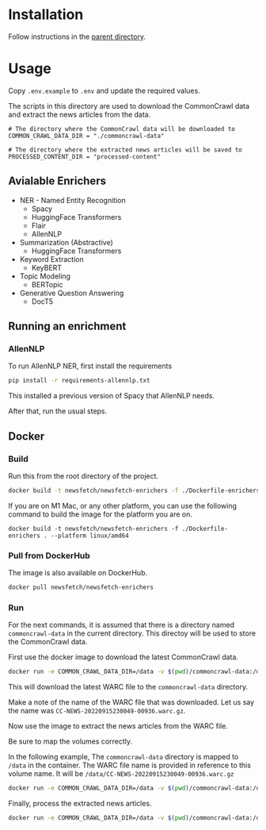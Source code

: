 # Installation

Follow instructions in the [parent directory](../README.md).

# Usage

Copy `.env.example` to `.env` and update the required values.

The scripts in this directory are used to download the CommonCrawl data and extract the news articles from the data.

```.env
# The directory where the CommonCrawl data will be downloaded to
COMMON_CRAWL_DATA_DIR = "./commoncrawl-data"

# The directory where the extracted news articles will be saved to
PROCESSED_CONTENT_DIR = "processed-content"

```

## Avialable Enrichers

* NER - Named Entity Recognition
  * Spacy
  * HuggingFace Transformers
  * Flair
  * AllenNLP
* Summarization (Abstractive)
  * HuggingFace Transformers
* Keyword Extraction
  * KeyBERT
* Topic Modeling
  * BERTopic
* Generative Question Answering
  * DocT5 

## Running an enrichment

### AllenNLP

To run AllenNLP NER, first install the requirements

```bash
pip install -r requirements-allennlp.txt
```

This installed a previous version of Spacy that AllenNLP needs.

After that, run the usual steps.


## Docker

### Build 

Run this from the root directory of the project.

```bash
docker build -t newsfetch/newsfetch-enrichers -f ./Dockerfile-enrichers .
```

If you are on M1 Mac, or any other platform, you can use the following command to build the image for the platform you are on.

`docker build -t newsfetch/newsfetch-enrichers -f ./Dockerfile-enrichers . --platform linux/amd64`

### Pull from DockerHub

The image is also available on DockerHub.

```bash
docker pull newsfetch/newsfetch-enrichers
```

### Run

For the next commands, it is assumed that there is a directory named `commoncrawl-data` in the current directory.
This directoy will be used to store the CommonCrawl data.

First use the docker image to download the latest CommonCrawl data.

```bash
docker run -e COMMON_CRAWL_DATA_DIR=/data -v $(pwd)/commoncrawl-data:/data -it --name newsfetch-download-warc newsfetch/newsfetch-common-crawl sh ./get_latest_warc.sh
```

This will download the latest WARC file to the `commoncrawl-data` directory.

Make a note of the name of the WARC file that was downloaded.
Let us say the name was `CC-NEWS-20220915230049-00936.warc.gz`.

Now use the image to extract the news articles from the WARC file.

Be sure to map the volumes correctly. 

In the following example, The `commoncrawl-data` directory is mapped to `/data` in the container.
The WARC file name is provided in reference to this volume name.
It will be `/data/CC-NEWS-20220915230049-00936.warc.gz`

```bash
docker run -e COMMON_CRAWL_DATA_DIR=/data -v $(pwd)/commoncrawl-data:/data -it --name newsfetch-extract-warc newsfetch/newsfetch-common-crawl sh ./extract_warc.sh /data/CC-NEWS-20220915230049-00936.warc.gz
```

Finally, process the extracted news articles.

```bash
docker run -e COMMON_CRAWL_DATA_DIR=/data -v $(pwd)/commoncrawl-data:/data -it --name newsfetch-process-warc newsfetch/newsfetch-common-crawl sh ./process_extracted_warc_files.sh /data/CC-NEWS-20220915230049-00936.warc.gz
```